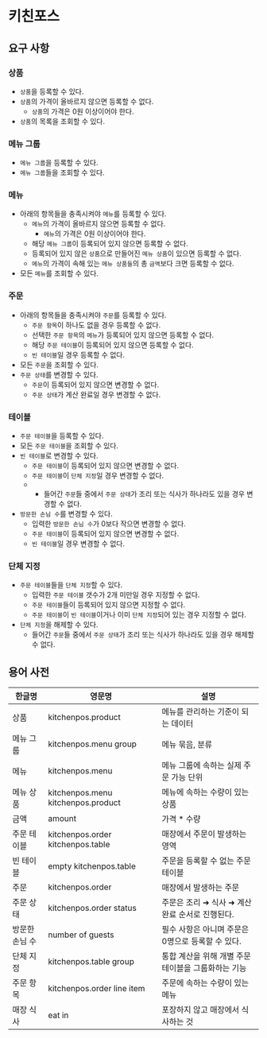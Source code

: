 # 키친포스

## 요구 사항
### 상품
* `상품`을 등록할 수 있다.
* `상품`의 가격이 올바르지 않으면 등록할 수 없다.
    * `상품`의 가격은 0원 이상이어야 한다.
* `상품`의 목록을 조회할 수 있다.

### 메뉴 그룹
* `메뉴 그룹`을 등록할 수 있다.
* `메뉴 그룹`들을 조회할 수 있다.

### 메뉴
* 아래의 항목들을 충족시켜야 `메뉴`를 등록할 수 있다.
    * `메뉴`의 가격이 올바르지 않으면 등록할 수 없다.
        * `메뉴`의 가격은 0원 이상이어야 한다.
    * 해당 `메뉴 그룹`이 등록되어 있지 않으면 등록할 수 없다.
    * 등록되어 있지 않은 `상품`으로 만들어진 `메뉴 상품`이 있으면 등록할 수 없다.
    * `메뉴`의 가격이 속해 있는 `메뉴 상품들`의 총 `금액`보다 크면 등록할 수 없다.
* 모든 `메뉴`를 조회할 수 있다.

### 주문
* 아래의 항목들을 충족시켜야 `주문`를 등록할 수 있다.
    * `주문 항목`이 하나도 없을 경우 등록할 수 없다.
    * 선택한 `주문 항목`의 `메뉴`가 등록되어 있지 않으면 등록할 수 없다.
    * 해당 `주문 테이블`이 등록되어 있지 않으면 등록할 수 없다.
    * `빈 테이블`일 경우 등록할 수 없다.
* 모든 `주문`을 조회할 수 있다.
* `주문 상태`를 변경할 수 있다.
    * `주문`이 등록되어 있지 않으면 변경할 수 없다.
    * `주문 상태`가 계산 완료일 경우 변경할 수 없다.

### 테이블
* `주문 테이블`을 등록할 수 있다.
* 모든 `주문 테이블`을 조회할 수 있다.
* `빈 테이블`로 변경할 수 있다.
    * `주문 테이블`이 등록되어 있지 않으면 변경할 수 없다.
    * `주문 테이블`이 `단체 지정`일 경우 변경할 수 없다.
    * * 들어간 `주문`들 중에서 `주문 상태`가 조리 또는 식사가 하나라도 있을 경우 변경할 수 없다.
* `방문한 손님 수`를 변경할 수 있다.
    * 입력한 `방문한 손님 수`가 0보다 작으면 변경할 수 없다.
    * `주문 테이블`이 등록되어 있지 않으면 변경할 수 없다.
    * `빈 테이블`일 경우 변경할 수 없다.

### 단체 지정
* `주문 테이블`들을 `단체 지정`할 수 있다.
    * 입력한 `주문 테이블` 갯수가 2개 미만일 경우 지정할 수 없다.
    * `주문 테이블`들이 등록되어 있지 않으면 지정할 수 없다.
    * `주문 테이블`이 `빈 테이블`이거나 이미 `단체 지정`되어 있는 경우 지정할 수 없다.
* `단체 지정`을 해제할 수 있다.
    * 들어간 `주문`들 중에서 `주문 상태`가 조리 또는 식사가 하나라도 있을 경우 해제할 수 없다.

## 용어 사전

| 한글명 | 영문명 | 설명 |
| --- | --- | --- |
| 상품 | kitchenpos.product | 메뉴를 관리하는 기준이 되는 데이터 |
| 메뉴 그룹 | kitchenpos.menu group | 메뉴 묶음, 분류 |
| 메뉴 | kitchenpos.menu | 메뉴 그룹에 속하는 실제 주문 가능 단위 |
| 메뉴 상품 | kitchenpos.menu kitchenpos.product | 메뉴에 속하는 수량이 있는 상품 |
| 금액 | amount | 가격 * 수량 |
| 주문 테이블 | kitchenpos.order kitchenpos.table | 매장에서 주문이 발생하는 영역 |
| 빈 테이블 | empty kitchenpos.table | 주문을 등록할 수 없는 주문 테이블 |
| 주문 | kitchenpos.order | 매장에서 발생하는 주문 |
| 주문 상태 | kitchenpos.order status | 주문은 조리 ➜ 식사 ➜ 계산 완료 순서로 진행된다. |
| 방문한 손님 수 | number of guests | 필수 사항은 아니며 주문은 0명으로 등록할 수 있다. |
| 단체 지정 | kitchenpos.table group | 통합 계산을 위해 개별 주문 테이블을 그룹화하는 기능 |
| 주문 항목 | kitchenpos.order line item | 주문에 속하는 수량이 있는 메뉴 |
| 매장 식사 | eat in | 포장하지 않고 매장에서 식사하는 것 |
